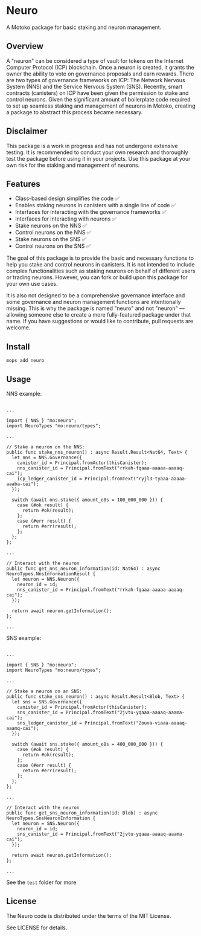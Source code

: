 # Neuro
A Motoko package for basic staking and neuron management.

## Overview
A "neuron" can be considered a type of vault for tokens on the Internet Computer Protocol (ICP) blockchain. Once a neuron is created, it grants the owner the ability to vote on governance proposals and earn rewards. There are two types of governance frameworks on ICP: The Network Nervous System (NNS) and the Service Nervous System (SNS). Recently, smart contracts (canisters) on ICP have been given the permission to stake and control neurons. Given the significant amount of boilerplate code required to set up seamless staking and management of neurons in Motoko, creating a package to abstract this process became necessary.

## Disclaimer
This package is a work in progress and has not undergone extensive testing. It is recommended to conduct your own research and thoroughly test the package before using it in your projects. Use this package at your own risk for the staking and management of neurons.

## Features

- Class-based design simplifies the code ✅
- Enables staking neurons in canisters with a single line of code ✅
- Interfaces for interacting with the governance frameworks ✅
- Interfaces for interacting with neurons ✅
- Stake neurons on the NNS ✅
- Control neurons on the NNS ✅
- Stake neurons on the SNS ✅
- Control neurons on the SNS ✅

The goal of this package is to provide the basic and necessary functions to help you stake and control neurons in canisters. It is not intended to include complex functionalities such as staking neurons on behalf of different users or trading neurons. However, you can fork or build upon this package for your own use cases.

It is also not designed to be a comprehensive governance interface and some governance and neuron management functions are intentionally missing. This is why the package is named "neuro" and not "neuron" — allowing someone else to create a more fully-featured package under that name. If you have suggestions or would like to contribute, pull requests are welcome.
  
## Install
```
mops add neuro
```

## Usage

NNS example:

```motoko

...

import { NNS } "mo:neuro";
import NeuroTypes "mo:neuro/types";

...

// Stake a neuron on the NNS:
public func stake_nns_neuron() : async Result.Result<Nat64, Text> {
  let nns = NNS.Governance({
    canister_id = Principal.fromActor(thisCanister);
    nns_canister_id = Principal.fromText("rrkah-fqaaa-aaaaa-aaaaq-cai");
    icp_ledger_canister_id = Principal.fromText("ryjl3-tyaaa-aaaaa-aaaba-cai");
  });

  switch (await nns.stake({ amount_e8s = 100_000_000 })) {
    case (#ok result) {
      return #ok(result);
    };
    case (#err result) {
      return #err(result);
    };
  };
};

...

// Interact with the neuron
public func get_nns_neuron_information(id: Nat64) : async NeuroTypes.NnsInformationResult {
  let neuron = NNS.Neuron({
    neuron_id = id;
    nns_canister_id = Principal.fromText("rrkah-fqaaa-aaaaa-aaaaq-cai");
  });

  return await neuron.getInformation();
};

...

```

SNS example:

```motoko

...

import { SNS } "mo:neuro";
import NeuroTypes "mo:neuro/types";

...

// Stake a neuron on an SNS:
public func stake_sns_neuron() : async Result.Result<Blob, Text> {
  let sns = SNS.Governance({
    canister_id = Principal.fromActor(thisCanister);
    sns_canister_id = Principal.fromText("2jvtu-yqaaa-aaaaq-aaama-cai");
    sns_ledger_canister_id = Principal.fromText("2ouva-viaaa-aaaaq-aaamq-cai");
  });

  switch (await sns.stake({ amount_e8s = 400_000_000 })) {
    case (#ok result) {
      return #ok(result);
    };
    case (#err result) {
      return #err(result);
    };
  };
};

...

// Interact with the neuron
public func get_sns_neuron_information(id: Blob) : async NeuroTypes.SnsNeuronInformation {
  let neuron = SNS.Neuron({
    neuron_id = id;
    sns_canister_id = Principal.fromText("2jvtu-yqaaa-aaaaq-aaama-cai");
  });

  return await neuron.getInformation();
};

...

```

See the `test` folder for more

## License

The Neuro code is distributed under the terms of the MIT License.

See LICENSE for details.
